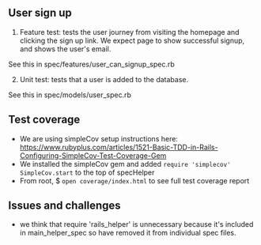 ## User sign up

1. Feature test: tests the user journey from visiting the homepage and clicking the sign up link. We expect page to show successful signup, and shows the user's email.

See this in spec/features/user_can_signup_spec.rb

2. Unit test: tests that a user is added to the database.

See this in spec/models/user_spec.rb

## Test coverage
- We are using simpleCov setup instructions here: https://www.rubyplus.com/articles/1521-Basic-TDD-in-Rails-Configuring-SimpleCov-Test-Coverage-Gem
- We installed the simpleCov gem and added ```require 'simplecov'```  ```SimpleCov.start``` to the top of specHelper
- From root, $ ```open coverage/index.html``` to see full test coverage report

## Issues and challenges
- we think that require 'rails_helper' is unnecessary because it's included in main_helper_spec so have removed it from individual spec files.




